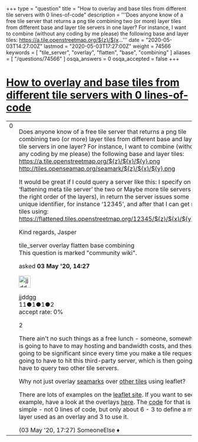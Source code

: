 +++
type = "question"
title = "How to overlay and base tiles from different tile servers with 0 lines-of-code"
description = '''Does anyone know of a free tile server that returns a png tile combining two (or more) layer tiles from different base and layer tile servers in one layer? For instance, I want to combine (without any coding by me please) the following base and layer tiles:  https://a.tile.openstreetmap.org/${z}/${x...'''
date = "2020-05-03T14:27:00Z"
lastmod = "2020-05-03T17:27:00Z"
weight = 74566
keywords = [ "tile_server", "overlay", "flatten", "base", "combining" ]
aliases = [ "/questions/74566" ]
osqa_answers = 0
osqa_accepted = false
+++

<div class="headNormal">

# [How to overlay and base tiles from different tile servers with 0 lines-of-code](/questions/74566/how-to-overlay-and-base-tiles-from-different-tile-servers-with-0-lines-of-code)

</div>

<div id="main-body">

<div id="askform">

<table id="question-table" style="width:100%;">
<colgroup>
<col style="width: 50%" />
<col style="width: 50%" />
</colgroup>
<tbody>
<tr>
<td style="width: 30px; vertical-align: top"><div class="vote-buttons">
<span id="post-74566-upvote" class="ajax-command post-vote up" rel="nofollow" title="I like this post (click again to cancel)"> </span>
<div id="post-74566-score" class="post-score" title="current number of votes">
0
</div>
<span id="post-74566-downvote" class="ajax-command post-vote down" rel="nofollow" title="I dont like this post (click again to cancel)"> </span> <span id="favorite-mark" class="ajax-command favorite-mark" rel="nofollow" title="mark/unmark this question as favorite (click again to cancel)"> </span>
<div id="favorite-count" class="favorite-count">
&#10;</div>
</div></td>
<td><div id="item-right">
<div class="question-body">
<p>Does anyone know of a free tile server that returns a png tile combining two (or more) layer tiles from different base and layer tile servers in one layer? For instance, I want to combine (without any coding by me please) the following base and layer tiles: <a href="https://a.tile.openstreetmap.org/$%7Bz%7D/$%7Bx%7D/$%7By%7D.png">https://a.tile.openstreetmap.org/${z}/${x}/${y}.png</a> <a href="http://tiles.openseamap.org/seamark/$%7Bz%7D/$%7Bx%7D/$%7By%7D.png">http://tiles.openseamap.org/seamark/${z}/${x}/${y}.png</a></p>
<p>It would be great if I could query a server like this: I specify on this ‘flattening meta tile server’ the two or Maybe more tile servers (in the right order of the layers), in return the server issues some unique identifier, for instance ‘12345’, and after that I can get my tiles using: <a href="https://flattened.tiles.openstreetmap.org/12345/$%7Bz%7D/$%7Bx%7D/$%7By%7D.png">https://flattened.tiles.openstreetmap.org/12345/${z}/${x}/${y}.png</a></p>
<p>Kind regards, Jasper</p>
</div>
<div id="question-tags" class="tags-container tags">
<span class="post-tag tag-link-tile_server" rel="tag" title="see questions tagged &#39;tile_server&#39;">tile_server</span> <span class="post-tag tag-link-overlay" rel="tag" title="see questions tagged &#39;overlay&#39;">overlay</span> <span class="post-tag tag-link-flatten" rel="tag" title="see questions tagged &#39;flatten&#39;">flatten</span> <span class="post-tag tag-link-base" rel="tag" title="see questions tagged &#39;base&#39;">base</span> <span class="post-tag tag-link-combining" rel="tag" title="see questions tagged &#39;combining&#39;">combining</span>
</div>
<div id="question-controls" class="post-controls">
<div class="community-wiki">
This question is marked "community wiki".
</div>
</div>
<div class="post-update-info-container">
<div class="post-update-info post-update-info-user">
<p>asked <strong>03 May '20, 14:27</strong></p>
<img src="https://secure.gravatar.com/avatar/3d509943e71a0f9306faf574e3baca30?s=32&amp;d=identicon&amp;r=g" class="gravatar" width="32" height="32" alt="jjddgg&#39;s gravatar image" />
<p><span>jjddgg</span><br />
<span class="score" title="11 reputation points">11</span><span title="1 badges"><span class="badge1">●</span><span class="badgecount">1</span></span><span title="1 badges"><span class="silver">●</span><span class="badgecount">1</span></span><span title="2 badges"><span class="bronze">●</span><span class="badgecount">2</span></span><br />
<span class="accept_rate" title="Rate of the user&#39;s accepted answers">accept rate:</span> <span title="jjddgg has no accepted answers">0%</span></p>
</div>
</div>
<div id="comments-container-74566" class="comments-container">
<span id="74572"></span>
<div id="comment-74572" class="comment">
<div id="post-74572-score" class="comment-score">
2
</div>
<div class="comment-text">
<p>There ain't no such things as a free lunch - someone, somewhere, is going to have to may hosting and bandwidth costs, and these are going to be significant since every time you make a tile request it's going to have to hit this third-party server, which is then going to have to query two other tile servers.</p>
<p>Why not just overlay <a href="http://tiles.openseamap.org/seamark/12/2049/1323.png">seamarks</a> over <a href="https://a.tile.openstreetmap.org/12/2049/1323.png">other tiles</a> using leaflet?</p>
<p>There are lots of examples on the <a href="https://leafletjs.com/examples.html">leaflet site</a>. If you want to see an example, have a look at the overlays <a href="https://map.atownsend.org.uk/maps/map/map.html">here</a>. The <a href="https://github.com/SomeoneElseOSM/SomeoneElse-map/blob/master/map/Scripts/leaflet_embed_small.js#L68">code</a> for that is simple - not 0 lines of code, but only about 6 - 3 to define a map layer used as an overlay and 3 to use it.</p>
</div>
<div id="comment-74572-info" class="comment-info">
<span class="comment-age">(03 May '20, 17:27)</span> <span class="comment-user userinfo">SomeoneElse ♦</span>
</div>
</div>
</div>
<div id="comment-tools-74566" class="comment-tools">
&#10;</div>
<div class="clear">
&#10;</div>
<div id="comment-74566-form-container" class="comment-form-container">
&#10;</div>
<div class="clear">
&#10;</div>
</div></td>
</tr>
</tbody>
</table>

</div>

</div>


